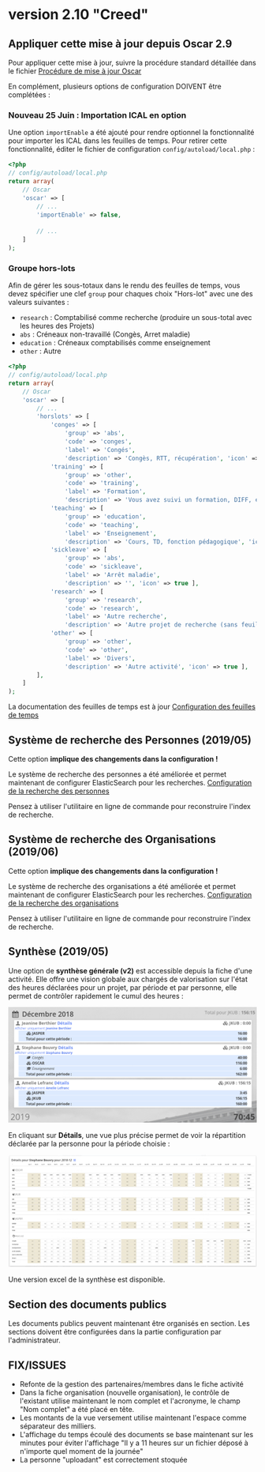 # version 2.10 "Creed"

## Appliquer cette mise à jour depuis Oscar 2.9

Pour appliquer cette mise à jour, suivre la procédure standard détaillée dans le fichier [Procédure de mise à jour Oscar](./doc/update.md)

En complément, plusieurs options de configuration DOIVENT être complétées :


### Nouveau 25 Juin : Importation ICAL en option

Une option `importEnable` a été ajouté pour rendre optionnel la fonctionnalité pour importer les ICAL dans les feuilles de temps. Pour retirer cette fonctionnalité, éditer le fichier de configuration `config/autoload/local.php` : 

```php
<?php
// config/autoload/local.php
return array(
    // Oscar
    'oscar' => [
        // ...
        'importEnable' => false,
        
        // ...
    ]
);
```

### Groupe hors-lots

Afin de gérer les sous-totaux dans le rendu des feuilles de temps, vous devez spécifier une clef `group` pour chaques choix "Hors-lot" avec une des valeurs suivantes :

 - `research` : Comptabilisé comme recherche (produire un sous-total avec les heures des Projets)
 - `abs` : Créneaux non-travaillé (Congès, Arret maladie)
 - `education` : Créneaux comptabilisés comme enseignement
 - `other` : Autre

```php
<?php
// config/autoload/local.php
return array(
    // Oscar
    'oscar' => [
        // ...
        'horslots' => [
            'conges' => [
                'group' => 'abs',
                'code' => 'conges',
                'label' => 'Congés',
                'description' => 'Congès, RTT, récupération', 'icon' => true ],
            'training' => [
                'group' => 'other',
                'code' => 'training',
                'label' => 'Formation',
                'description' => 'Vous avez suivi un formation, DIFF, etc...', 'icon' => true ],
            'teaching' => [
                'group' => 'education',
                'code' => 'teaching',
                'label' => 'Enseignement',
                'description' => 'Cours, TD, fonction pédagogique', 'icon' => true ],
            'sickleave' => [
                'group' => 'abs',
                'code' => 'sickleave',
                'label' => 'Arrêt maladie',
                'description' => '', 'icon' => true ],
            'research' => [
                'group' => 'research',
                'code' => 'research',
                'label' => 'Autre recherche',
                'description' => 'Autre projet de recherche (sans feuille de temps)', 'icon' => true ],
            'other' => [
                'group' => 'other',
                'code' => 'other',
                'label' => 'Divers',
                'description' => 'Autre activité', 'icon' => true ],
        ],
    ]
);
```

La documentation des feuilles de temps est à jour [Configuration des feuilles de temps](./doc/timesheet.md)

## Système de recherche des Personnes (2019/05)

Cette option **implique des changements dans la configuration !**

Le système de recherche des personnes a été améliorée et permet maintenant de configurer ElasticSearch pour les recherches. [Configuration de la recherche des personnes](./doc/configuration.md#recherche-des-personnes)

Pensez à utiliser l'utilitaire en ligne de commande pour reconstruire l'index de recherche.

## Système de recherche des Organisations (2019/06)

Cette option **implique des changements dans la configuration !**

Le système de recherche des organisations a été améliorée et permet maintenant de configurer ElasticSearch pour les recherches. [Configuration de la recherche des organisations](./doc/configuration.md#recherche-des-organisations)

Pensez à utiliser l'utilitaire en ligne de commande pour reconstruire l'index de recherche.


## Synthèse (2019/05)

Une option de **synthèse générale (v2)** est accessible depuis la fiche d'une activité. Elle offre une vision globale aux chargés de valorisation sur l'état des heures déclarées pour un projet, par période et par personne, elle permet de contrôler rapidement le cumul des heures :

![Synthèse des heures](./doc/images/synthes-2-001.png)

En cliquant sur **Détails**, une vue plus précise permet de voir la répartition déclarée par la personne pour la période choisie :

![Synthèse des heures](./doc/images/synthes-2-002.png)

Une version excel de la synthèse est disponible.


## Section des documents publics

Les documents publics peuvent maintenant être organisés en section. Les sections doivent être configurées dans la partie configuration par l'administrateur.



## FIX/ISSUES

 - Refonte de la gestion des partenaires/membres dans le fiche activité
 - Dans la fiche organisation (nouvelle organisation), le contrôle de l'existant utilise maintenant le nom complet et l'acronyme, le champ "Nom complet" a été placé en tête.
 - Les montants de la vue versement utilise maintenant l'espace comme séparateur des milliers.
 - L'affichage du temps écoulé des documents se base maintenant sur les minutes pour éviter l'affichage "Il y a 11 heures sur un fichier déposé à n'importe quel moment de la journée"
 - La personne "uploadant" est correctement stoquée
